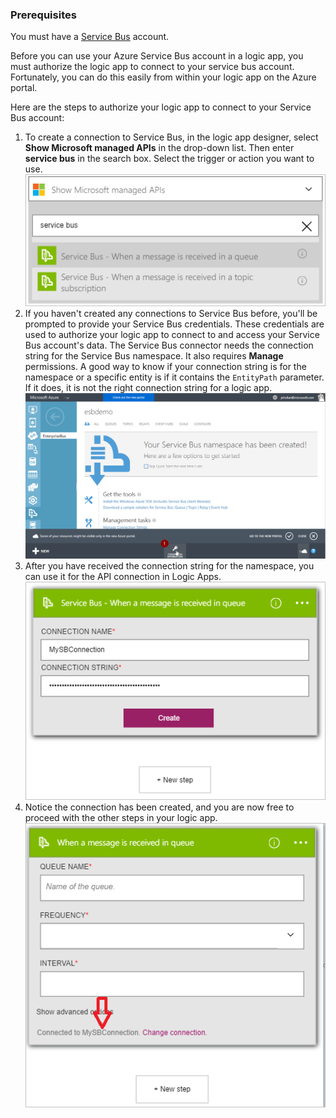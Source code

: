 ### Prerequisites
You must have a [Service Bus](https://azure.microsoft.com/services/service-bus/) account.  

Before you can use your Azure Service Bus account in a logic app, you must authorize the logic app to connect to your service bus account. Fortunately, you can do this easily from within your logic app on the Azure portal.  

Here are the steps to authorize your logic app to connect to your Service Bus account:  

1. To create a connection to Service Bus, in the logic app designer, select **Show Microsoft managed APIs** in the drop-down list. Then enter **service bus** in the search box. Select the trigger or action you want to use.  
    ![Service Bus connection image 1](./media/connectors-create-api-servicebus/servicebus-1.png)  
2. If you haven't created any connections to Service Bus before, you'll be prompted to provide your Service Bus credentials. These credentials are used to authorize your logic app to connect to and access your Service Bus account's data. The Service Bus connector needs the connection string for the Service Bus namespace. It also requires **Manage** permissions. A good way to know if your connection string is for the namespace or a specific entity is if it contains the `EntityPath` parameter. If it does, it is not the right connection string for a logic app.  
    ![Service Bus connection string](./media/connectors-create-api-servicebus/connectionstring.png)
3. After you have received the connection string for the namespace, you can use it for the API connection in Logic Apps.  
    ![Service Bus connection image 2](./media/connectors-create-api-servicebus/servicebus-2.png)  
4. Notice the connection has been created, and you are now free to proceed with the other steps in your logic app.  
    ![Service Bus connection image 3](./media/connectors-create-api-servicebus/servicebus-3.png)   

